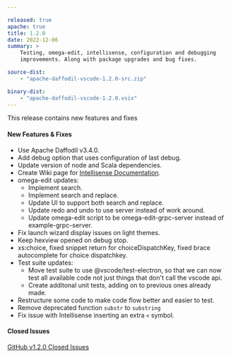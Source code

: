 ```yaml
---

released: true
apache: true
title: 1.2.0
date: 2022-12-06
summary: >
    Testing, omega-edit, intellisense, configuration and debugging
    improvements. Along with package upgrades and bug fixes.

source-dist:
    - "apache-daffodil-vscode-1.2.0-src.zip"

binary-dist:
    - "apache-daffodil-vscode-1.2.0.vsix"
---
```


This release contains new features and fixes

#### New Features & Fixes

* Use Apache Daffodil v3.4.0.
* Add debug option that uses configuration of last debug.
* Update version of node and Scala dependencies.
* Create Wiki page for [Intellisense Documentation](https://github.com/apache/daffodil-vscode/wiki/Using-DFDL-Intelli-sense).
* omega-edit updates:
    * Implement search.
    * Implement search and replace.
    * Update UI to support both search and replace.
    * Update redo and undo to use server instead of work around.
    * Update omega-edit script to be omega-edit-grpc-server instead of example-grpc-server.
* Fix launch wizard display issues on light themes.
* Keep hexview opened on debug stop.
* xs:choice, fixed snippet return for choiceDispatchKey, fixed brace autocomplete for choice dispatchkey.
* Test suite updates:
    * Move test suite to use @vscode/test-electron, so that we can now test all available code not just things that don't call the vscode api.
    * Create additonal unit tests, adding on to previous ones already made.
* Restructure some code to make code flow better and easier to test.
* Remove deprecated function `substr` to `substring`
* Fix issue with Intellisense inserting an extra `<` symbol.


#### Closed Issues

[GitHub v1.2.0 Closed Issues](https://github.com/apache/daffodil-vscode/milestone/3?closed=1)
